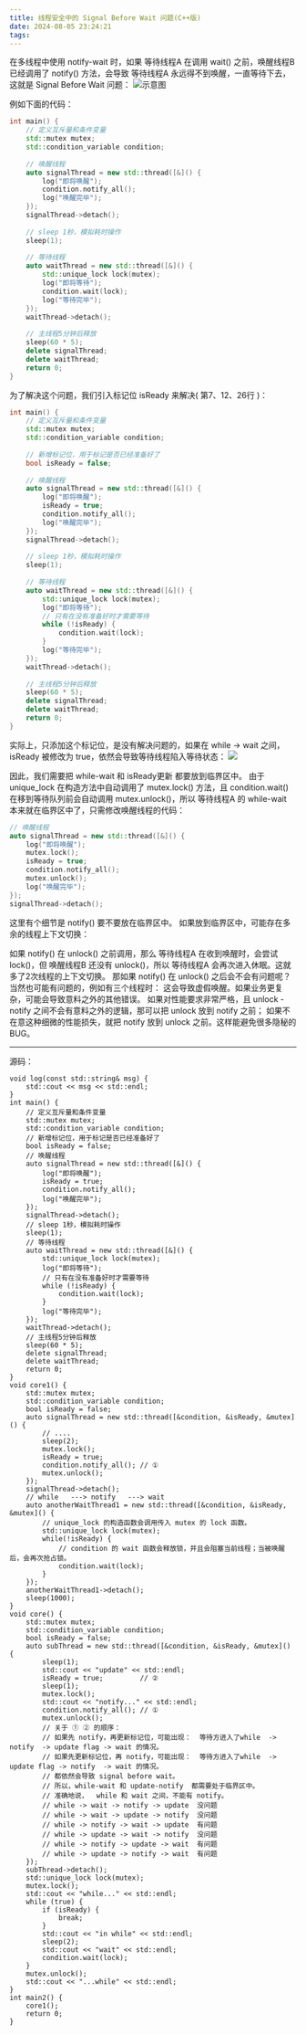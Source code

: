 ```yaml
---
title: 线程安全中的 Signal Before Wait 问题(C++版)
date: 2024-08-05 23:24:21
tags:
---
```


在多线程中使用 notify-wait 时，如果 等待线程A 在调用 wait() 之前，唤醒线程B 已经调用了 notify() 方法，会导致 等待线程A 永远得不到唤醒，一直等待下去，这就是 Signal Before Wait 问题：
![示意图](./1.png)

例如下面的代码：
```C++
int main() {
    // 定义互斥量和条件变量
    std::mutex mutex;
    std::condition_variable condition;
    
    // 唤醒线程
    auto signalThread = new std::thread([&]() {
        log("即将唤醒");
        condition.notify_all();
        log("唤醒完毕");
    });
    signalThread->detach();
    
    // sleep 1秒，模拟耗时操作
    sleep(1);
    
    // 等待线程
    auto waitThread = new std::thread([&]() {
        std::unique_lock lock(mutex);
        log("即将等待");
        condition.wait(lock);
        log("等待完毕");
    });
    waitThread->detach();
    
    // 主线程5分钟后释放
    sleep(60 * 5);
    delete signalThread;
    delete waitThread;
    return 0;
}
```


为了解决这个问题，我们引入标记位 isReady 来解决( 第7、12、26行 )：
```C++
int main() {
    // 定义互斥量和条件变量
    std::mutex mutex;
    std::condition_variable condition;
    
    // 新增标记位，用于标记是否已经准备好了
    bool isReady = false;
    
    // 唤醒线程
    auto signalThread = new std::thread([&]() {
        log("即将唤醒");
        isReady = true;
        condition.notify_all();
        log("唤醒完毕");
    });
    signalThread->detach();
    
    // sleep 1秒，模拟耗时操作
    sleep(1);
    
    // 等待线程
    auto waitThread = new std::thread([&]() {
        std::unique_lock lock(mutex);
        log("即将等待");
        // 只有在没有准备好时才需要等待
        while (!isReady) {
            condition.wait(lock);
        }
        log("等待完毕");
    });
    waitThread->detach();
    
    // 主线程5分钟后释放
    sleep(60 * 5);
    delete signalThread;
    delete waitThread;
    return 0;
}
```
实际上，只添加这个标记位，是没有解决问题的，如果在 while -> wait 之间，isReady 被修改为 true，依然会导致等待线程陷入等待状态：
![](./2.png)


因此，我们需要把 while-wait 和 isReady更新 都要放到临界区中。
由于 unique_lock 在构造方法中自动调用了 mutex.lock() 方法，且 condition.wait() 在移到等待队列前会自动调用 mutex.unlock()，所以 等待线程A 的 while-wait 本来就在临界区中了，只需修改唤醒线程的代码：
```C++
// 唤醒线程
auto signalThread = new std::thread([&]() {
    log("即将唤醒");
    mutex.lock();
    isReady = true;
    condition.notify_all();
    mutex.unlock();
    log("唤醒完毕");
});
signalThread->detach();
```
这里有个细节是 notify() 要不要放在临界区中。
如果放到临界区中，可能存在多余的线程上下文切换：


如果 notify() 在 unlock() 之前调用，那么 等待线程A 在收到唤醒时，会尝试 lock()，但 唤醒线程B 还没有 unlock()，所以 等待线程A 会再次进入休眠。这就多了2次线程的上下文切换。
那如果 notify() 在 unlock() 之后会不会有问题呢？当然也可能有问题的，例如有三个线程时：
这会导致虚假唤醒。如果业务更复杂，可能会导致意料之外的其他错误。
如果对性能要求非常严格，且 unlock - notify 之间不会有意料之外的逻辑，那可以把 unlock 放到 notify 之前；
如果不在意这种细微的性能损失，就把 notify 放到 unlock 之前。这样能避免很多隐秘的BUG。
 
---- 
 
源码：

```
void log(const std::string& msg) {
    std::cout << msg << std::endl;
}
int main() {
    // 定义互斥量和条件变量
    std::mutex mutex;
    std::condition_variable condition;
    // 新增标记位，用于标记是否已经准备好了
    bool isReady = false;
    // 唤醒线程
    auto signalThread = new std::thread([&]() {
        log("即将唤醒");
        isReady = true;
        condition.notify_all();
        log("唤醒完毕");
    });
    signalThread->detach();
    // sleep 1秒，模拟耗时操作
    sleep(1);
    // 等待线程
    auto waitThread = new std::thread([&]() {
        std::unique_lock lock(mutex);
        log("即将等待");
        // 只有在没有准备好时才需要等待
        while (!isReady) {
            condition.wait(lock);
        }
        log("等待完毕");
    });
    waitThread->detach();
    // 主线程5分钟后释放
    sleep(60 * 5);
    delete signalThread;
    delete waitThread;
    return 0;
}
void core1() {
    std::mutex mutex;
    std::condition_variable condition;
    bool isReady = false;
    auto signalThread = new std::thread([&condition, &isReady, &mutex]() {
        // ....
        sleep(2);
        mutex.lock();
        isReady = true;
        condition.notify_all(); // ①
        mutex.unlock();
    });
    signalThread->detach();
    // while   ---> notify   ---> wait
    auto anotherWaitThread1 = new std::thread([&condition, &isReady, &mutex]() {
        // unique_lock 的构造函数会调用传入 mutex 的 lock 函数。
        std::unique_lock lock(mutex);
        while(!isReady) {
            // condition 的 wait 函数会释放锁，并且会阻塞当前线程；当被唤醒后，会再次抢占锁。
            condition.wait(lock);
        }
    });
    anotherWaitThread1->detach();
    sleep(1000);
}
void core() {
    std::mutex mutex;
    std::condition_variable condition;
    bool isReady = false;
    auto subThread = new std::thread([&condition, &isReady, &mutex]() {
        sleep(1);
        std::cout << "update" << std::endl;
        isReady = true;         // ②
        sleep(1);
        mutex.lock();
        std::cout << "notify..." << std::endl;
        condition.notify_all(); // ①
        mutex.unlock();
        // 关于 ① ② 的顺序：
        // 如果先 notify，再更新标记位，可能出现：  等待方进入了while  ->  notify  -> update flag -> wait 的情况。
        // 如果先更新标记位，再 notify，可能出现：  等待方进入了while  ->  update flag -> notify  -> wait 的情况。
        // 都依然会导致 signal before wait。
        // 所以，while-wait 和 update-notify  都需要处于临界区中。
        // 准确地说，  while 和 wait 之间，不能有 notify。
        // while -> wait -> notify -> update  没问题
        // while -> wait -> update -> notify  没问题
        // while -> notify -> wait -> update  有问题
        // while -> update -> wait -> notify  没问题
        // while -> notify -> update -> wait  有问题
        // while -> update -> notify -> wait  有问题
    });
    subThread->detach();
    std::unique_lock lock(mutex);
    mutex.lock();
    std::cout << "while..." << std::endl;
    while (true) {
        if (isReady) {
            break;
        }
        std::cout << "in while" << std::endl;
        sleep(2);
        std::cout << "wait" << std::endl;
        condition.wait(lock);
    }
    mutex.unlock();
    std::cout << "...while" << std::endl;
}
int main2() {
    core1();
    return 0;
}
```